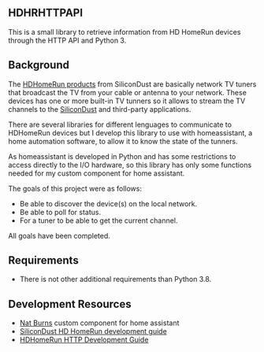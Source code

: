 HDHRHTTPAPI
-----------

This is a small library to retrieve information from HD HomeRun devices through the HTTP API and Python 3.

Background
----------

The [HDHomeRun products](https://www.silicondust.com/hdhomerun/) from SiliconDust are basically network TV tuners that broadcast the TV from 
your cable or antenna to your network. These devices has one or more built-in TV tunners so it allows to
stream the TV channels to the [SiliconDust](http://www.silicondust.com) and third-party applications.

There are several libraries for different lenguages to communicate to HDHomeRun devices but I develop this
library to use with homeassistant, a home automation software, to allow it to know the state of the tunners.

As homeassistant is developed in Python and has some restrictions to access directly to the I/O hardware, so 
this library has only some functions needed for my custom component for home assistant.

The goals of this project were as follows:

- Be able to discover the device(s) on the local network.
- Be able to poll for status.
- For a tuner to be able to get the current channel.

All goals have been completed.


Requirements
------------

- There is not other additional requirements than Python 3.8.
  
Development Resources
---------------------

- [Nat Burns](https://github.com/burnnat/ha-hdhomerun) custom component for home assistant
- [SiliconDust HD HomeRun development guide](https://www.silicondust.com/hdhomerun/hdhomerun_development.pdf)
- [HDHomeRun HTTP Development Guide](https://info.hdhomerun.com/info/http_api)
